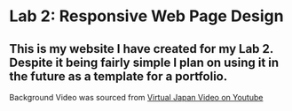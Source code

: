 # Lab 2: Responsive Web Page Design
## This is my website I have created for my Lab 2. Despite it being fairly simple I plan on using it in the future as a template for a portfolio.
Background Video was sourced from [Virtual Japan Video on Youtube](https://www.youtube.com/watch?v=VqS9_CIm64E)